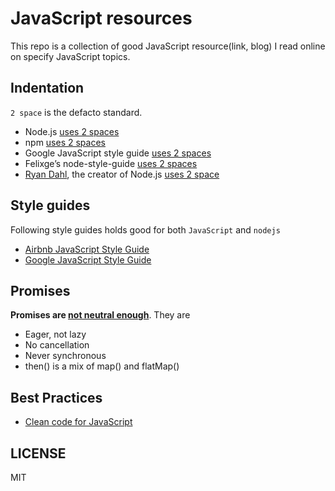 # JavaScript resources

This repo is a collection of good JavaScript resource(link, blog) I read online on specify JavaScript topics.

## Indentation

`2 space` is the defacto standard.

* Node.js [uses 2 spaces](http://github.com/nodejs/node/blob/master/.editorconfig#L12)
* npm [uses 2 spaces](http://docs.npmjs.com/misc/coding-style#indentation)
* Google JavaScript style guide [uses 2 spaces](http://google.github.io/styleguide/jsguide.html#formatting-block-indentation) 
* Felixge’s node-style-guide [uses 2 spaces](http://github.com/felixge/node-style-guide#2-spaces-for-indentation)
* [Ryan Dahl](https://en.wikipedia.org/wiki/Ryan_Dahl), the creator of Node.js [uses 2 space](http://nodeguide.com/style.html#tabs-vs-spaces)

## Style guides

Following style guides holds good for both `JavaScript` and `nodejs`

* [Airbnb JavaScript Style Guide](https://github.com/airbnb/javascript)
* [Google JavaScript Style Guide](https://google.github.io/styleguide/jsguide.html)

## Promises

**Promises are [not neutral enough](https://staltz.com/promises-are-not-neutral-enough.html)**. They are 

* Eager, not lazy
* No cancellation
* Never synchronous
* then() is a mix of map() and flatMap()  

## Best Practices

* [Clean code for JavaScript](https://github.com/ryanmcdermott/clean-code-javascript)


## LICENSE

MIT
